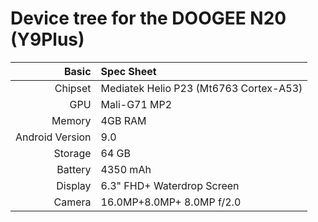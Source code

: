 Device tree for the DOOGEE N20 (Y9Plus)
=================================================

| Basic                   | Spec Sheet                                                                                                                     |
| -----------------------:|:------------------------------------------------------------------------------------------------------------------------------ |
| Chipset                 | Mediatek Helio P23 (Mt6763 Cortex-A53)                                                                                         |
| GPU                     | Mali-G71 MP2                                                                                                                   |
| Memory                  | 4GB RAM                                                                                                                        |
| Android Version         | 9.0                                                                                                                            |
| Storage                 | 64 GB                                                                                                                          |
| Battery                 | 4350 mAh                                                                                                                       |
| Display                 | 6.3" FHD+ Waterdrop Screen                                                                                                     |
| Camera                  | 16.0MP+8.0MP+ 8.0MP f/2.0                                                                                                      | 
